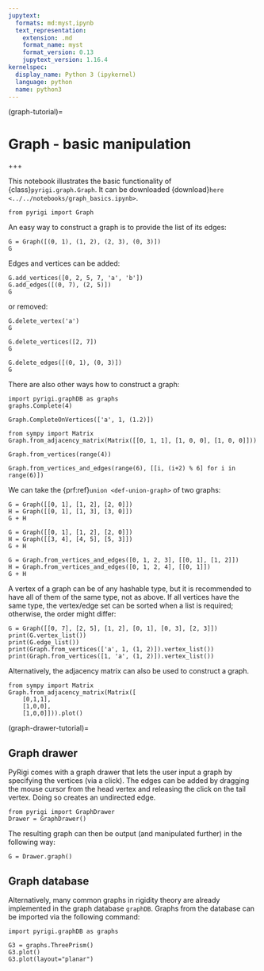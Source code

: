 ```yaml
---
jupytext:
  formats: md:myst,ipynb
  text_representation:
    extension: .md
    format_name: myst
    format_version: 0.13
    jupytext_version: 1.16.4
kernelspec:
  display_name: Python 3 (ipykernel)
  language: python
  name: python3
---
```


(graph-tutorial)=
# Graph - basic manipulation

+++

This notebook illustrates the basic functionality of {class}`pyrigi.graph.Graph`.
It can be downloaded {download}`here <../../notebooks/graph_basics.ipynb>`.

```{code-cell} ipython3
from pyrigi import Graph
```

An easy way to construct a graph is to provide the list of its edges:

```{code-cell} ipython3
G = Graph([(0, 1), (1, 2), (2, 3), (0, 3)])
G
```

Edges and vertices can be added:

```{code-cell} ipython3
G.add_vertices([0, 2, 5, 7, 'a', 'b'])
G.add_edges([(0, 7), (2, 5)])
G
```

or removed:

```{code-cell} ipython3
G.delete_vertex('a')
G
```

```{code-cell} ipython3
G.delete_vertices([2, 7])
G
```

```{code-cell} ipython3
G.delete_edges([(0, 1), (0, 3)])
G
```

There are also other ways how to construct a graph:

```{code-cell} ipython3
import pyrigi.graphDB as graphs
graphs.Complete(4)
```

```{code-cell} ipython3
Graph.CompleteOnVertices(['a', 1, (1.2)])
```

```{code-cell} ipython3
from sympy import Matrix
Graph.from_adjacency_matrix(Matrix([[0, 1, 1], [1, 0, 0], [1, 0, 0]]))
```

```{code-cell} ipython3
Graph.from_vertices(range(4))
```

```{code-cell} ipython3
Graph.from_vertices_and_edges(range(6), [[i, (i+2) % 6] for i in range(6)])
```

We can take the {prf:ref}`union <def-union-graph>` of two graphs:

```{code-cell} ipython3
G = Graph([[0, 1], [1, 2], [2, 0]])
H = Graph([[0, 1], [1, 3], [3, 0]])
G + H
```

```{code-cell} ipython3
G = Graph([[0, 1], [1, 2], [2, 0]])
H = Graph([[3, 4], [4, 5], [5, 3]])
G + H
```

```{code-cell} ipython3
G = Graph.from_vertices_and_edges([0, 1, 2, 3], [[0, 1], [1, 2]])
H = Graph.from_vertices_and_edges([0, 1, 2, 4], [[0, 1]])
G + H
```

A vertex of a graph can be of any hashable type, but it is recommended to have all of them of the same type, not as above. If all vertices have the same type, the vertex/edge set can be sorted when a list is required; otherwise, the order might differ:

```{code-cell} ipython3
G = Graph([[0, 7], [2, 5], [1, 2], [0, 1], [0, 3], [2, 3]])
print(G.vertex_list())
print(G.edge_list())
print(Graph.from_vertices(['a', 1, (1, 2)]).vertex_list())
print(Graph.from_vertices([1, 'a', (1, 2)]).vertex_list())
```

Alternatively, the adjacency matrix can also be used to construct a graph.

```{code-cell} ipython3
from sympy import Matrix
Graph.from_adjacency_matrix(Matrix([
    [0,1,1],
    [1,0,0],
    [1,0,0]])).plot()
```

(graph-drawer-tutorial)=
## Graph drawer

PyRigi comes with a graph drawer that lets the user input a graph by specifying the vertices
(via a click). The edges can be added by dragging the mouse cursor from the head vertex and 
releasing the click on the tail vertex. Doing so creates an undirected edge.

```{code-cell} ipython3
from pyrigi import GraphDrawer
Drawer = GraphDrawer()
```

The resulting graph can then be output (and manipulated further) in the following way:

```{code-cell} ipython3
G = Drawer.graph()
```

## Graph database

Alternatively, many common graphs in rigidity theory are already implemented in the
graph database ``graphDB``. Graphs from the database can be imported via the following
command:

```{code-cell} ipython3
import pyrigi.graphDB as graphs
```

```{code-cell} ipython3
G3 = graphs.ThreePrism()
G3.plot()
G3.plot(layout="planar")
```